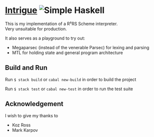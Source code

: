 # [Intrigue][] ![Simple Haskell][Simple Haskell]

This is my implementation of a R⁵RS Scheme interpreter.  
Very unsuitable for production.

It also serves as a playground to try out:
* Megaparsec (instead of the venerable Parsec) for lexing and parsing
* MTL for holding state and general program architecture

## Build and Run

Run `$ stack build` or `cabal new-build` in order to build the project

Run `$ stack test` or `cabal new-test` in order to run the test suite

## Acknowledgement

I wish to give my thanks to

* Koz Ross
* Mark Karpov

[Intrigue]: https://github.com/kleidukos/Intrigue
[Simple Haskell]: https://www.simplehaskell.org/badges/badge2.svg
